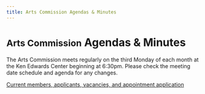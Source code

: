 ```yaml
---
title: Arts Commission Agendas & Minutes
---
```


<small>Arts Commission</small> Agendas & Minutes
================================================

The Arts Commission meets regularly on the third Monday of each month at the Ken Edwards Center beginning at 6:30pm. Please check the meeting date schedule and agenda for any changes.

[Current members, applicants, vacancies, and appointment application](https://www.smgov.net/departments/clerk/boards.aspx?id=53687092546 "Current members, applicants, vacancies, and appointment application")


